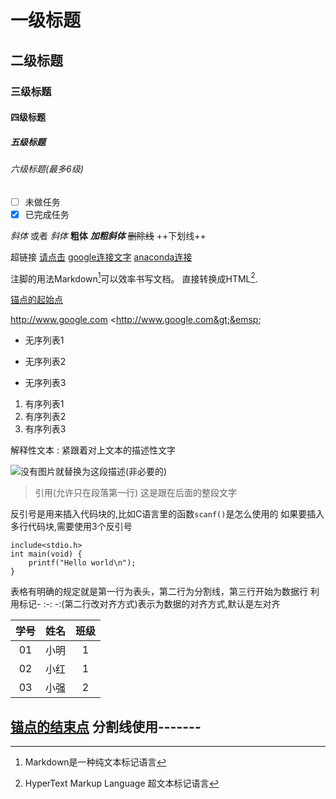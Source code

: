 # 一级标题
## 二级标题
### 三级标题
#### 四级标题
##### 五级标题
###### 六级标题(最多6级)

[//]: 注释
[又是注释]: 又是注释
[标记注释]: 标记注释

- [ ] 未做任务
- [x] 已完成任务

*斜体* 或者 _斜体_
**粗体**
***加粗斜体***
~~删除线~~
++下划线++

超链接 [请点击](https://www.baidu.com "描述这个超链接")
[google连接文字][0]
[anaconda连接][1]

注脚的用法Markdown[^1]可以效率书写文档。
直接转换成HTML[^2].

[锚点的起始点](#锚点)

<http://www.google.com>
&lt;http://www.google.com&gt;&emsp;&emsp;


* 无序列表1
+ 无序列表2
- 无序列表3

1. 有序列表1
2. 有序列表2
3. 有序列表3

解释性文本
:	紧跟着对上文本的描述性文字

![没有图片就替换为这段描述(非必要的)](http://google.com/asset/img/1.gif "图片悬停时显示文字")

> 引用(允许只在段落第一行)
	这是跟在后面的整段文字

反引号是用来插入代码块的,比如C语言里的函数`scanf()`是怎么使用的
如果要插入多行代码块,需要使用3个反引号
```
include<stdio.h>
int main(void) {
	printf("Hello world\n");
}
```

表格有明确的规定就是第一行为表头，第二行为分割线，第三行开始为数据行
利用标记- :-: -:(第二行改对齐方式)表示为数据的对齐方式,默认是左对齐

|学号|姓名|班级|
|:-:|:-:|:-:|
|01|小明|1|
|02|小红|1|
|03|小强|2|

[锚点的结束点](id:锚点)
分割线使用-------
---------------------------------------




[0]:http://www.google.com
[1]:http://www.anaconda.com
[^1]:Markdown是一种纯文本标记语言
[^2]:HyperText Markup Language 超文本标记语言
